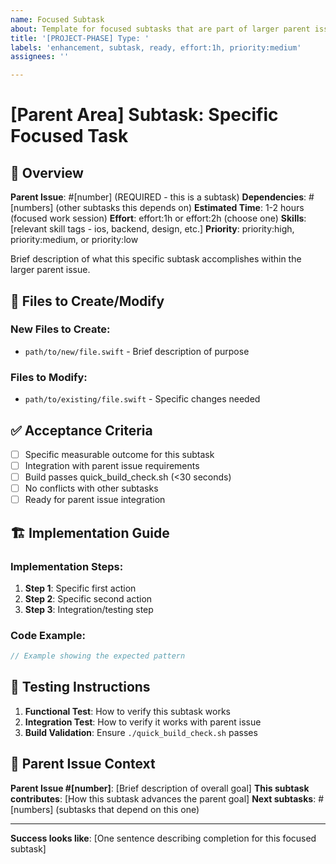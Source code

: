 ```yaml
---
name: Focused Subtask
about: Template for focused subtasks that are part of larger parent issues
title: '[PROJECT-PHASE] Type: '
labels: 'enhancement, subtask, ready, effort:1h, priority:medium'
assignees: ''

---
```


<!-- 
NAMING FORMAT: [PROJECT-PHASE] Type: Brief description

PROJECT: MIND, WIDGET, WATCH, DOCS, TOOLS
PHASE: FE, BE, INFRA, PROD, SEC, PERF, A11Y, DB, ML
TYPE: Feature, Bug, UI, UX, API, Test, Refactor, Deploy, DevOps, Docs, Research

Example: [MIND-FE] UI: Add voice recording animation
-->

# [Parent Area] Subtask: Specific Focused Task

## 🎯 Overview
**Parent Issue**: #[number] (REQUIRED - this is a subtask)
**Dependencies**: #[numbers] (other subtasks this depends on)
**Estimated Time**: 1-2 hours (focused work session)
**Effort**: effort:1h or effort:2h (choose one)
**Skills**: [relevant skill tags - ios, backend, design, etc.]
**Priority**: priority:high, priority:medium, or priority:low

Brief description of what this specific subtask accomplishes within the larger parent issue.

## 📂 Files to Create/Modify

### New Files to Create:
- `path/to/new/file.swift` - Brief description of purpose

### Files to Modify:
- `path/to/existing/file.swift` - Specific changes needed

## ✅ Acceptance Criteria
- [ ] Specific measurable outcome for this subtask
- [ ] Integration with parent issue requirements
- [ ] Build passes quick_build_check.sh (<30 seconds)
- [ ] No conflicts with other subtasks
- [ ] Ready for parent issue integration

## 🏗️ Implementation Guide

### Implementation Steps:
1. **Step 1**: Specific first action
2. **Step 2**: Specific second action  
3. **Step 3**: Integration/testing step

### Code Example:
```swift
// Example showing the expected pattern
```

## 🧪 Testing Instructions
1. **Functional Test**: How to verify this subtask works
2. **Integration Test**: How to verify it works with parent issue
3. **Build Validation**: Ensure `./quick_build_check.sh` passes

## 🔗 Parent Issue Context
**Parent Issue #[number]**: [Brief description of overall goal]
**This subtask contributes**: [How this subtask advances the parent goal]
**Next subtasks**: #[numbers] (subtasks that depend on this one)

---

**Success looks like**: [One sentence describing completion for this focused subtask]
